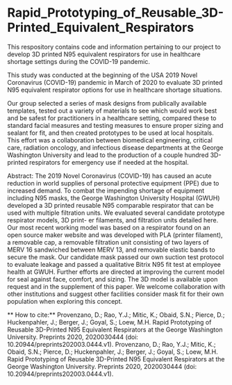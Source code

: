 # Rapid_Prototyping_of_Reusable_3D-Printed_Equivalent_Respirators
This respository contains code and information pertaining to our project to develop 3D printed N95 equivalent respirators for use in healthcare shortage settings during the COVID-19 pandemic.

This study was conducted at the beginning of the USA 2019 Novel Coronavirus (COVID-19) pandemic in March of 2020 to evaluate 3D printed N95 equivalent respirator options for use in healthcare shortage situations. 

Our group selected a series of mask designs from publically available templates, tested out a variety of materials to see which would work best and be safest for practitioners in a healthcare setting, compared these to standard facial measures and testing measures to ensure proper sizing and sealant for fit, and then created prototypes to be used at local hospitals. This effort was a collaboration between biomedical engineering, critical care, radiation oncology, and infectious disease departments at the George Washington University and lead to the production of a couple hundred 3D-printed respirators for emergency use if needed at the hospital.

Abstract:
The 2019 Novel Coronavirus (COVID-19) has caused an acute reduction in world supplies of personal protective
equipment (PPE) due to increased demand. To combat the impending shortage of equipment including N95 masks,
the George Washington University Hospital (GWUH) developed a 3D printed reusable N95 comparable respirator
that can be used with multiple filtration units. We evaluated several candidate prototype respirator models, 3D print-
er filaments, and filtration units detailed here. Our most recent working model was based on a respirator found on an
open source maker website and was developed with PLA (printer filament), a removable cap, a removable filtration
unit consisting of two layers of MERV 16 sandwiched between MERV 13, and removable elastic bands to secure the
mask. Our candidate mask passed our own suction test protocol to evaluate leakage and passed a qualitative Bitrix
N95 fit test at employee health at GWUH. Further efforts are directed at improving the current model for seal
against face, comfort, and sizing. The 3D model is available upon request and in the supplement of this paper. We
welcome collaboration with other institutions and suggest other facilities consider mask fit for their own population
when exploring this concept.

** How to cite:**
Provenzano, D.; Rao, Y.J.; Mitic, K.; Obaid, S.N.; Pierce, D.; Huckenpahler, J.; Berger, J.; Goyal, S.; Loew, M.H. Rapid Prototyping of Reusable 3D-Printed N95 Equivalent Respirators at the George Washington University. Preprints 2020, 2020030444 (doi: 10.20944/preprints202003.0444.v1). Provenzano, D.; Rao, Y.J.; Mitic, K.; Obaid, S.N.; Pierce, D.; Huckenpahler, J.; Berger, J.; Goyal, S.; Loew, M.H. Rapid Prototyping of Reusable 3D-Printed N95 Equivalent Respirators at the George Washington University. Preprints 2020, 2020030444 (doi: 10.20944/preprints202003.0444.v1). 
